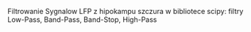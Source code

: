 Filtrowanie Sygnalow LFP z hipokampu szczura w bibliotece scipy: filtry Low-Pass, Band-Pass, Band-Stop, High-Pass
